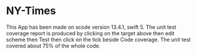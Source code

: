# NY-Times

This App has been made on xcode version 13.4.1, swift 5.
The unit test coverage report is produced by clicking on the target above then edit scheme then Test then click on the tick beside Code coverage.
The unit test covered about 75% of the whole code.

